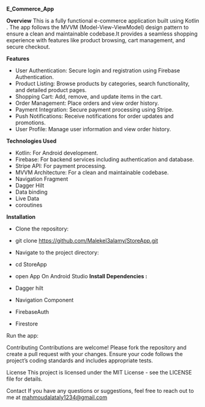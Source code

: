 **E_Commerce_App**

**Overview**
This is a fully functional e-commerce application built using Kotlin . The app follows the MVVM (Model-View-ViewModel) design pattern to 
ensure a clean and maintainable codebase.It provides a seamless shopping experience with features like product browsing, cart management, and secure checkout.

**Features**

- User Authentication: Secure login and registration using Firebase Authentication.
- Product Listing: Browse products by categories, search functionality, and detailed product pages.
- Shopping Cart: Add, remove, and update items in the cart.
- Order Management: Place orders and view order history.
- Payment Integration: Secure payment processing using Stripe.
- Push Notifications: Receive notifications for order updates and promotions.
- User Profile: Manage user information and view order history.
  
**Technologies Used**
- Kotlin: For Android development.
- Firebase: For backend services including authentication and database.
- Stripe API: For payment processing.
- MVVM Architecture: For a clean and maintainable codebase.
- Navigation Fragment
- Dagger Hilt
- Data binding
- Live Data
- coroutines 
 
**Installation**

- Clone the repository:
- git clone https://github.com/Malekel3alamy/StoreApp.git

- Navigate to the project directory:
- cd StoreApp

- open App On Android Studio 
**Install Dependencies :**
- Dagger hilt
- Navigation Component 
- FirebaseAuth
- Firestore
  

Run the app:


Contributing
Contributions are welcome! Please fork the repository and create a pull request with your changes. Ensure your code follows the project’s coding standards and includes appropriate tests.

License
This project is licensed under the MIT License - see the LICENSE file for details.

Contact
If you have any questions or suggestions, feel free to reach out to me at mahmoudalataly1234@gmail.com
